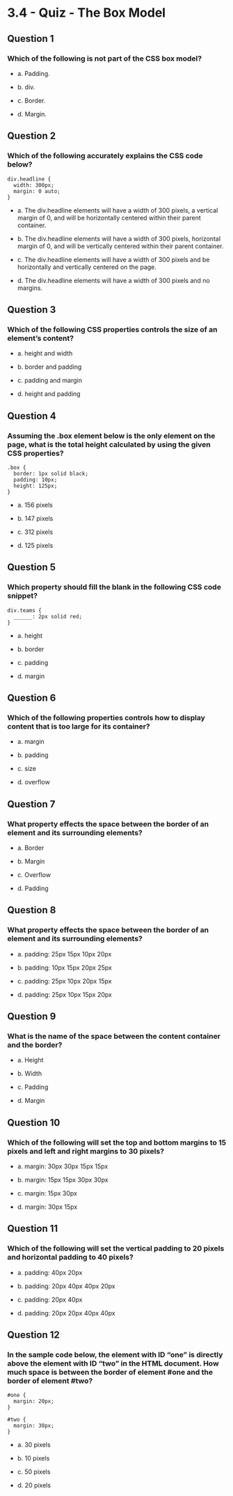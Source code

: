 # 3.4 - Quiz - The Box Model

## Question 1

### Which of the following is not part of the CSS box model?

- a. Padding.

- b. div.  

- c. Border.

- d. Margin.

## Question 2

### Which of the following accurately explains the CSS code below?
```
div.headline {
  width: 300px;
  margin: 0 auto;
}
```
- a. The div.headline elements will have a width of 300 pixels, a vertical margin of 0, and will be horizontally centered within their parent container. 

- b. The div.headline elements will have a width of 300 pixels, horizontal margin of 0, and will be vertically centered within their parent container.

- c. The div.headline elements will have a width of 300 pixels and be horizontally and vertically centered on the page.

- d. The div.headline elements will have a width of 300 pixels and no margins.

## Question 3

### Which of the following CSS properties controls the size of an element’s content?

- a. height and width       

- b. border and padding

- c. padding and margin

- d. height and padding

## Question 4

### Assuming the .box element below is the only element on the page, what is the total height calculated by using the given CSS properties?
```
.box {  
  border: 1px solid black;
  padding: 10px;
  height: 125px;
}
```
- a. 156 pixels

- b. 147 pixels      

- c. 312 pixels

- d. 125 pixels


## Question 5

### Which property should fill the blank in the following CSS code snippet?
```
div.teams {
  ______: 2px solid red;
}
```
- a. height

- b. border     

- c. padding

- d. margin

## Question 6

### Which of the following properties controls how to display content that is too large for its container?

- a. margin

- b. padding

- c. size

- d. overflow      

## Question 7

### What property effects the space between the border of an element and its surrounding elements?
 
- a. Border

- b. Margin      

- c. Overflow

- d. Padding

## Question 8

### What property effects the space between the border of an element and its surrounding elements?
 
- a. padding: 25px 15px 10px 20px

- b. padding: 10px 15px 20px 25px

- c. padding: 25px 10px 20px 15px

- d. padding: 25px 10px 15px 20px         

## Question 9

### What is the name of the space between the content container and the border?
 
- a. Height

- b. Width

- c. Padding

- d. Margin

## Question 10

### Which of the following will set the top and bottom margins to 15 pixels and left and right margins to 30 pixels?

- a. margin: 30px 30px 15px 15px

- b. margin: 15px 15px 30px 30px

- c. margin: 15px 30px     

- d. margin: 30px 15px

## Question 11

### Which of the following will set the vertical padding to 20 pixels and horizontal padding to 40 pixels?
 
- a. padding: 40px 20px

- b. padding: 20px 40px 40px 20px

- c. padding: 20px 40px      

- d. padding: 20px 20px 40px 40px

## Question 12

### In the sample code below, the element with ID “one” is directly above the element with ID “two” in the HTML document. How much space is between the border of element #one and the border of element #two?
```
#one {
  margin: 20px;
}
 
#two {
  margin: 30px;
}
```
- a. 30 pixels    

- b. 10 pixels    

- c. 50 pixels    
 
- d. 20 pixels    